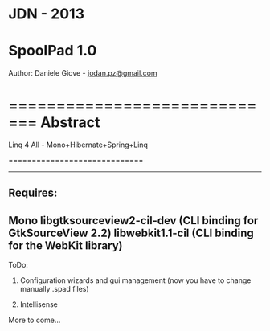 JDN - 2013
=============================
SpoolPad 1.0
=============================

Author: Daniele Giove - jodan.pz@gmail.com

=============================
Abstract 
=============================

Linq 4 All - Mono+Hibernate+Spring+Linq

=============================


--------------------------------------------------------------
Requires:
--------------------------------------------------------------
Mono
libgtksourceview2-cil-dev (CLI binding for GtkSourceView 2.2)
libwebkit1.1-cil 		  (CLI binding for the WebKit library)
--------------------------------------------------------------

ToDo:

1) Configuration wizards and gui management (now you have to change manually .spad files)

2) Intellisense

More to come...